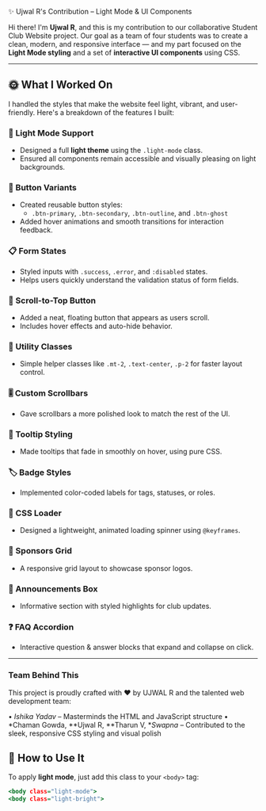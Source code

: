  ✨ Ujwal R's Contribution – Light Mode & UI Components

Hi there! I'm **Ujwal R**, and this is my contribution to our collaborative Student Club Website project. Our goal as a team of four students was to create a clean, modern, and responsive interface — and my part focused on the **Light Mode styling** and a set of **interactive UI components** using CSS.

---

## 🌞 What I Worked On

I handled the styles that make the website feel light, vibrant, and user-friendly. Here's a breakdown of the features I built:

### 🎨 Light Mode Support
- Designed a full **light theme** using the `.light-mode` class.
- Ensured all components remain accessible and visually pleasing on light backgrounds.

### 🔘 Button Variants
- Created reusable button styles:
  - `.btn-primary`, `.btn-secondary`, `.btn-outline`, and `.btn-ghost`
- Added hover animations and smooth transitions for interaction feedback.

### 📋 Form States
- Styled inputs with `.success`, `.error`, and `:disabled` states.
- Helps users quickly understand the validation status of form fields.

### 🔼 Scroll-to-Top Button
- Added a neat, floating button that appears as users scroll.
- Includes hover effects and auto-hide behavior.

### 🧰 Utility Classes
- Simple helper classes like `.mt-2`, `.text-center`, `.p-2` for faster layout control.

### 🎚 Custom Scrollbars
- Gave scrollbars a more polished look to match the rest of the UI.

### 💬 Tooltip Styling
- Made tooltips that fade in smoothly on hover, using pure CSS.

### 🏷 Badge Styles
- Implemented color-coded labels for tags, statuses, or roles.

### 🔄 CSS Loader
- Designed a lightweight, animated loading spinner using `@keyframes`.

### 🧱 Sponsors Grid
- A responsive grid layout to showcase sponsor logos.

### 📢 Announcements Box
- Informative section with styled highlights for club updates.

### ❓ FAQ Accordion
- Interactive question & answer blocks that expand and collapse on click.

---
### Team Behind This

This project is proudly crafted with ❤ by UJWAL R and the talented web development team:

•⁠  ⁠*Ishika Yadav* – Masterminds the HTML and JavaScript structure
•⁠  ⁠*Chaman Gowda, **Ujwal R, **Tharun V, **Swapna* – Contributed to the sleek, responsive CSS styling and visual polish

## 🧩 How to Use It

To apply **light mode**, just add this class to your `<body>` tag:

```htm
<body class="light-mode">
<body class="light-bright">
